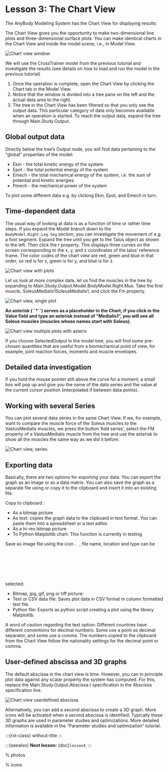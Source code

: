 # Lesson 3: The Chart View

The AnyBody Modeling System has the Chart View for displaying results:

The Chart View gives you the opportunity to make two-dimensional line
plots and three-dimensional surface plots. You can make identical charts
in the Chart View and inside the model scene, i.e., in Model View.

![Chart view window](_static/lesson3/image1.png)

We will use the CrossTrainer model from the previous tutorial and
investigate the results (see details on how to load and run the model in
the previous tutorial)

1. Once the operation is complete, open the Chart View by clicking the
   Chart tab in the Model View.
2. Notice that the window is divided into a tree pane on the left and
   the actual data area to the right.
3. The tree in the Chart View has been filtered so that you only see the
   output data. This particular category of data only becomes available
   when an operation is started. To reach the output data, expand the
   tree through Main.Study.Output.

## Global output data

Directly below the tree’s Output node, you will find data pertaining to
the "global" properties of the model:

- Ekin - the total kinetic energy of the system
- Epot - the total potential energy of the system
- Emech - the total mechanical energy of the system, i.e. the sum of
  potential and kinetic energies
- Pmech - the mechanical power of the system

To plot some different data e.g. by clicking Ekin, Epot, and Emech in
turn.

## Time-dependent data

The usual way of looking at data is as a function of time or rather time
steps. If you expand the Model branch down to the
`BodyModel.Right.Leg.Seg` section, you can investigate the
movement of e.g. a foot segment. Expand the tree until you get to the
Talus object as shown to the left. Then click the r property. This
displays three curves on the screen corresponding to the x, y, and z
coordinates of the talus’ reference frame. The color codes of the chart
view are red, green and blue in that order, so red is for x, green is
for y, and blue is for z.

![Chart view with plots](_static/lesson3/image2.png)

Let us look at more complex data, let us find the muscles in the tree by
expanding to Main.Study.Output.Model.BodyModel.Right.Mus. Take the
first muscle, SoleusMedialis1SoleusMedialis1, and click the Fm property.

![Chart view, single plot](_static/lesson3/image3.png)

**An asterisk (\`\`\*\`\`) serves as a placeholder in the Chart; if you click in
the Value field and type an asterisk instead of “Medialis1”, you will
see all Soleus muscles (muscles whose names start with Soleus).**

![Chart view multiple plots with asterix](_static/lesson3/image4.png)

If you choose SelectedOutput in the model tree, you will find some
pre-chosen quantities that are useful from a biomechanical point of
view, for example, joint reaction forces, moments and muscle envelopes.

## Detailed data investigation

If you hold the mouse pointer still above the curve for a moment, a
small box will pop up and give you the name of the data series and the
value at the current cursor position (interpolated if between data
points).

## Working with several Series

You can plot several data series in the same Chart View. If we, for
example, want to compare the muscle force of the Soleus muscles to the
VastusMedialis muscles, we press the button ‘Add series’, select the FM
property of a VastusMedialis muscle from the tree and use the asterisk
to show all the muscles the same way as we did it before.

![Chart view, series](_static/lesson3/image5.png)

## Exporting data

Basically, there are two options for exporting your data. You can export
the graph as an image or as a data matrix. You can also save the graph
as a separate file using or copy it to the clipboard and insert it into
an existing file.

Copy to clipboard :

- As a bitmap picture
- As text: copies the graph data to the clipboard in text format. You
  can paste them into a spreadsheet or a text editor.
- As a hi-res bitmap picture
- To Python Matplotlib chart: This function is currently in testing

Save as image file using the icon <img src="_static/lesson3/image6.png" width="3%">,
file name, location and type can be selected:

- Bitmap, jpg, gif, png or tiff picture:
- Text or CSV data file: Saves plot data in CSV format in column
  formatted text file.
- Python file: Exports as python script creating a plot using the
  library Matplotlib.

A word of caution regarding the text option: Different countries have
different conventions for decimal numbers. Some use a point as decimal
separator, and some use a comma. The numbers copied to the clipboard
from the Chart View follow the nationality settings for the decimal
point or comma.

## User-defined abscissa and 3D graphs

The default abscissa in the chart view is time. However, you can in
principle plot data against any scalar property the system has computed.
For this, replace the Main.Study.Output.Abscissa.t specification in the
Abscissa specification line.

![Chart view userdefined abscissa](_static/lesson3/image7.jpeg)

Alternatively, you can add a second abscissa to create a 3D graph. More
icons will be activated when a second abscissa is identified. Typically
these 3D graphs are used in parameter studies and optimizations. More
detailed information is available in the “Parameter studies and
optimization“ tutorial.

:::{rst-class} without-title
:::

:::{seealso}
**Next lesson:** {doc}`lesson4`.
:::

% photos

% icons
